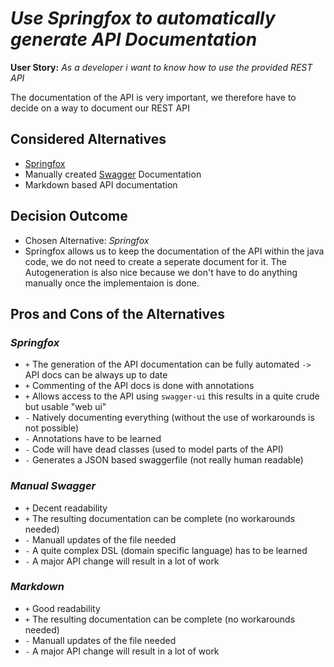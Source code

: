 # *Use Springfox to automatically generate API Documentation*

**User Story:** *As a developer i want to know how to use the provided REST API*

The documentation of the API is very important, we therefore have to decide on a way to document our REST API 

## Considered Alternatives

* [Springfox](https://springfox.github.io/springfox/)
* Manually created [Swagger](https://swagger.io/) Documentation
* Markdown based API documentation


## Decision Outcome

* Chosen Alternative: *Springfox*
* Springfox allows us to keep the documentation of the API within the java code, we do not need to create a seperate document for it. The Autogeneration is also nice because we don't have to do anything manually once the implementaion is done.

## Pros and Cons of the Alternatives 

### *Springfox*

* `+` The generation of the API documentation can be fully automated `->` API docs can be always up to date
* `+` Commenting of the API docs is done with annotations
* `+` Allows access to the API using `swagger-ui` this results in a quite crude but usable "web ui"
* `-` Natively documenting everything (without the use of workarounds is not possible)
* `-` Annotations have to be learned
* `-` Code will have dead classes (used to model parts of the API)
* `-` Generates a JSON based swaggerfile (not really human readable)

### *Manual Swagger*

* `+` Decent readability
* `+` The resulting documentation can be complete (no workarounds needed)
* `-` Manuall updates of the file needed
* `-` A quite complex DSL (domain specific language) has to be learned
* `-` A major API change will result in a lot of work

### *Markdown*

* `+` Good readability
* `+` The resulting documentation can be complete (no workarounds needed)
* `-` Manuall updates of the file needed
* `-` A major API change will result in a lot of work
